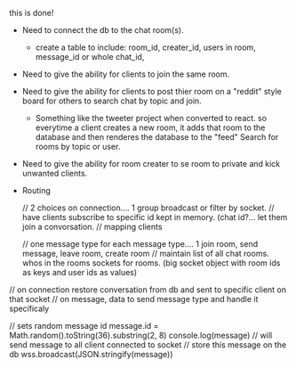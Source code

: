 
this is done! 
- Need to connect the db to the chat room(s).
    - create a table to include: room_id, creater_id, users in room, message_id or whole chat_id, 


- Need to give the ability for clients to join the same room. 

- Need to give the ability for clients to post thier room on a "reddit" style board for others to search chat by topic and join.
    - Something like the tweeter project when converted to react. so everytime a client creates a new room, it adds that room to the database and then renderes the database to the "feed" Search for rooms by topic or user. 

- Need to give the ability for room creater to se room to private and kick unwanted clients. 


* Routing 

  // 2 choices on connection.... 1 group broadcast or filter by socket. 
  // have clients subscribe to specific id kept in memory. (chat id?...  let them join a convorsation. 
  // mapping clients 

  // one message type for each message type.... 1 join room, send message, leave room, create room
  // maintain list of all chat rooms. whos in the rooms sockets for rooms. (big socket object with room ids as keys and user ids as values)

// on connection restore conversation from db and sent to specific client on that socket
 // on message, data to send message type and handle it specificaly 



 // sets random message id
      message.id = Math.random().toString(36).substring(2, 8)
      console.log(message)
      // will send message to all client connected to socket
      // store this message on the db
      wss.broadcast(JSON.stringify(message))

